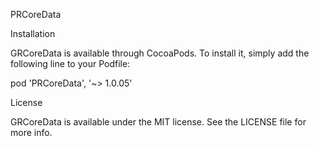 PRCoreData

Installation

GRCoreData is available through CocoaPods. To install it, simply add the following line to your Podfile:

pod 'PRCoreData', '~> 1.0.05'

License

GRCoreData is available under the MIT license. See the LICENSE file for more info.

